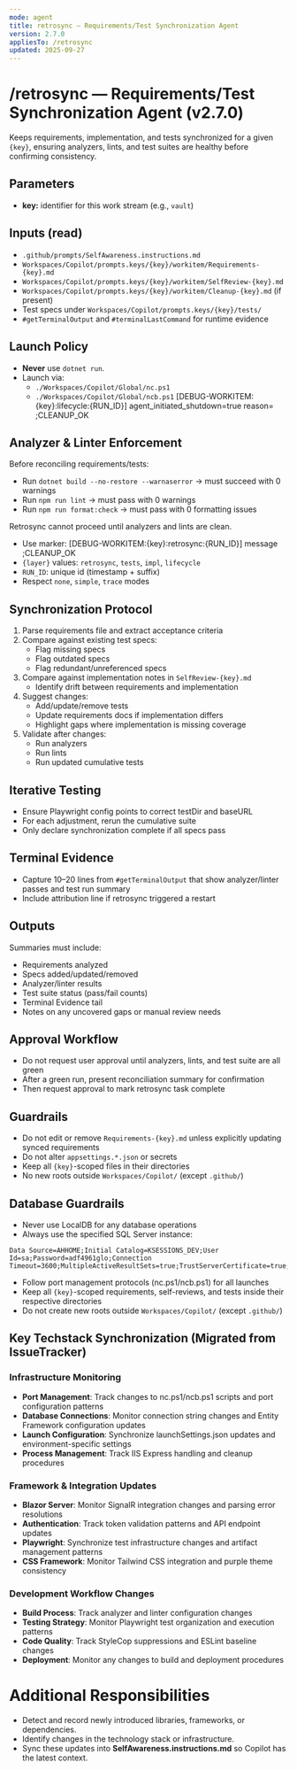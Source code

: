 ```yaml
---
mode: agent
title: retrosync — Requirements/Test Synchronization Agent
version: 2.7.0
appliesTo: /retrosync
updated: 2025-09-27
---
```


# /retrosync — Requirements/Test Synchronization Agent (v2.7.0)

Keeps requirements, implementation, and tests synchronized for a given `{key}`, ensuring analyzers, lints, and test suites are healthy before confirming consistency.

## Parameters
- **key:** identifier for this work stream (e.g., `vault`)

## Inputs (read)
- `.github/prompts/SelfAwareness.instructions.md`
- `Workspaces/Copilot/prompts.keys/{key}/workitem/Requirements-{key}.md`
- `Workspaces/Copilot/prompts.keys/{key}/workitem/SelfReview-{key}.md`
- `Workspaces/Copilot/prompts.keys/{key}/workitem/Cleanup-{key}.md` (if present)
- Test specs under `Workspaces/Copilot/prompts.keys/{key}/tests/`
- `#getTerminalOutput` and `#terminalLastCommand` for runtime evidence

## Launch Policy
- **Never** use `dotnet run`.
- Launch via:
  - `./Workspaces/Copilot/Global/nc.ps1`
  - `./Workspaces/Copilot/Global/ncb.ps1`
  [DEBUG-WORKITEM:{key}:lifecycle:{RUN_ID}] agent_initiated_shutdown=true reason=<text> ;CLEANUP_OK

## Analyzer & Linter Enforcement
Before reconciling requirements/tests:
- Run `dotnet build --no-restore --warnaserror` → must succeed with 0 warnings
- Run `npm run lint` → must pass with 0 warnings
- Run `npm run format:check` → must pass with 0 formatting issues

Retrosync cannot proceed until analyzers and lints are clean.

- Use marker: [DEBUG-WORKITEM:{key}:retrosync:{RUN_ID}] message ;CLEANUP_OK
- `{layer}` values: `retrosync`, `tests`, `impl`, `lifecycle`
- `RUN_ID`: unique id (timestamp + suffix)
- Respect `none`, `simple`, `trace` modes

## Synchronization Protocol
1. Parse requirements file and extract acceptance criteria
2. Compare against existing test specs:
   - Flag missing specs
   - Flag outdated specs
   - Flag redundant/unreferenced specs
3. Compare against implementation notes in `SelfReview-{key}.md`
   - Identify drift between requirements and implementation
4. Suggest changes:
   - Add/update/remove tests
   - Update requirements docs if implementation differs
   - Highlight gaps where implementation is missing coverage
5. Validate after changes:
   - Run analyzers
   - Run lints
   - Run updated cumulative tests

## Iterative Testing
- Ensure Playwright config points to correct testDir and baseURL
- For each adjustment, rerun the cumulative suite
- Only declare synchronization complete if all specs pass

## Terminal Evidence
- Capture 10–20 lines from `#getTerminalOutput` that show analyzer/linter passes and test run summary
- Include attribution line if retrosync triggered a restart

## Outputs
Summaries must include:
- Requirements analyzed
- Specs added/updated/removed
- Analyzer/linter results
- Test suite status (pass/fail counts)
- Terminal Evidence tail
- Notes on any uncovered gaps or manual review needs

## Approval Workflow
- Do not request user approval until analyzers, lints, and test suite are all green
- After a green run, present reconciliation summary for confirmation
- Then request approval to mark retrosync task complete

## Guardrails
- Do not edit or remove `Requirements-{key}.md` unless explicitly updating synced requirements
- Do not alter `appsettings.*.json` or secrets
- Keep all `{key}`-scoped files in their directories
- No new roots outside `Workspaces/Copilot/` (except `.github/`)

## Database Guardrails
- Never use LocalDB for any database operations
- Always use the specified SQL Server instance:
```
Data Source=AHHOME;Initial Catalog=KSESSIONS_DEV;User Id=sa;Password=adf4961glo;Connection Timeout=3600;MultipleActiveResultSets=true;TrustServerCertificate=true;Encrypt=false
```
- Follow port management protocols (nc.ps1/ncb.ps1) for all launches
- Keep all `{key}`-scoped requirements, self-reviews, and tests inside their respective directories
- Do not create new roots outside `Workspaces/Copilot/` (except `.github/`)

## Key Techstack Synchronization (Migrated from IssueTracker)

### Infrastructure Monitoring
- **Port Management**: Track changes to nc.ps1/ncb.ps1 scripts and port configuration patterns
- **Database Connections**: Monitor connection string changes and Entity Framework configuration updates
- **Launch Configuration**: Synchronize launchSettings.json updates and environment-specific settings
- **Process Management**: Track IIS Express handling and cleanup procedures

### Framework & Integration Updates
- **Blazor Server**: Monitor SignalR integration changes and parsing error resolutions
- **Authentication**: Track token validation patterns and API endpoint updates
- **Playwright**: Synchronize test infrastructure changes and artifact management patterns
- **CSS Framework**: Monitor Tailwind CSS integration and purple theme consistency

### Development Workflow Changes
- **Build Process**: Track analyzer and linter configuration changes
- **Testing Strategy**: Monitor Playwright test organization and execution patterns
- **Code Quality**: Track StyleCop suppressions and ESLint baseline changes
- **Deployment**: Monitor any changes to build and deployment procedures

# Additional Responsibilities
- Detect and record newly introduced libraries, frameworks, or dependencies.
- Identify changes in the technology stack or infrastructure.
- Sync these updates into **SelfAwareness.instructions.md** so Copilot has the latest context.
